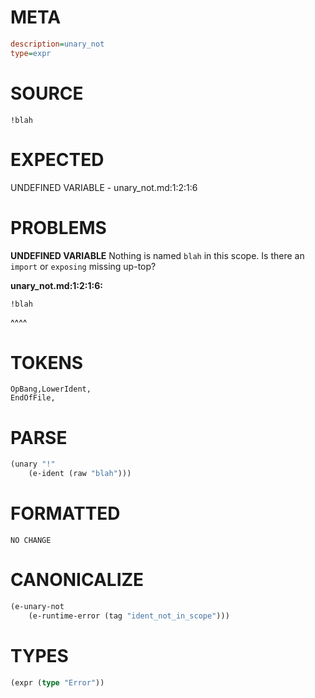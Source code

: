 # META
~~~ini
description=unary_not
type=expr
~~~
# SOURCE
~~~roc
!blah
~~~
# EXPECTED
UNDEFINED VARIABLE - unary_not.md:1:2:1:6
# PROBLEMS
**UNDEFINED VARIABLE**
Nothing is named `blah` in this scope.
Is there an `import` or `exposing` missing up-top?

**unary_not.md:1:2:1:6:**
```roc
!blah
```
 ^^^^


# TOKENS
~~~zig
OpBang,LowerIdent,
EndOfFile,
~~~
# PARSE
~~~clojure
(unary "!"
	(e-ident (raw "blah")))
~~~
# FORMATTED
~~~roc
NO CHANGE
~~~
# CANONICALIZE
~~~clojure
(e-unary-not
	(e-runtime-error (tag "ident_not_in_scope")))
~~~
# TYPES
~~~clojure
(expr (type "Error"))
~~~
